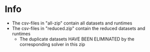 # Info
- The csv-files in "all-zip" contain all datasets and runtimes
- The csv-files in "reduced.zip" contain the reduced datasets and runtimes
	- The duplicate datasets HAVE BEEN ELIMINATED by the corresponding solver in this zip